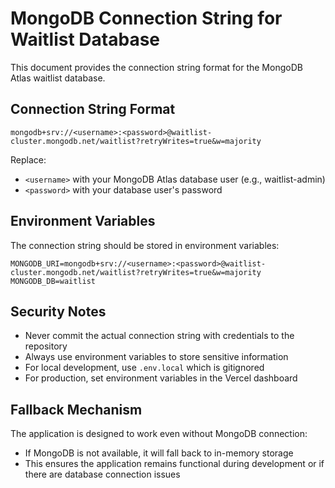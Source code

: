# MongoDB Connection String for Waitlist Database

This document provides the connection string format for the MongoDB Atlas waitlist database.

## Connection String Format

```
mongodb+srv://<username>:<password>@waitlist-cluster.mongodb.net/waitlist?retryWrites=true&w=majority
```

Replace:
- `<username>` with your MongoDB Atlas database user (e.g., waitlist-admin)
- `<password>` with your database user's password

## Environment Variables

The connection string should be stored in environment variables:

```
MONGODB_URI=mongodb+srv://<username>:<password>@waitlist-cluster.mongodb.net/waitlist?retryWrites=true&w=majority
MONGODB_DB=waitlist
```

## Security Notes

- Never commit the actual connection string with credentials to the repository
- Always use environment variables to store sensitive information
- For local development, use `.env.local` which is gitignored
- For production, set environment variables in the Vercel dashboard

## Fallback Mechanism

The application is designed to work even without MongoDB connection:
- If MongoDB is not available, it will fall back to in-memory storage
- This ensures the application remains functional during development or if there are database connection issues
